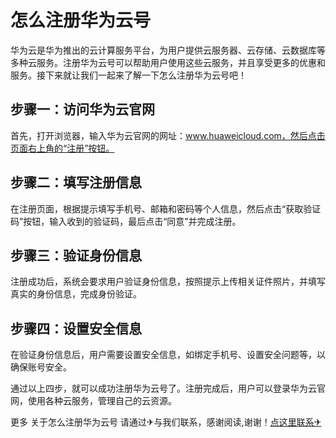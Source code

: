 # 怎么注册华为云号

华为云是华为推出的云计算服务平台，为用户提供云服务器、云存储、云数据库等多种云服务。注册华为云号可以帮助用户使用这些云服务，并且享受更多的优惠和服务。接下来就让我们一起来了解一下怎么注册华为云号吧！

## 步骤一：访问华为云官网

首先，打开浏览器，输入华为云官网的网址：www.huaweicloud.com，然后点击页面右上角的“注册”按钮。

## 步骤二：填写注册信息

在注册页面，根据提示填写手机号、邮箱和密码等个人信息，然后点击“获取验证码”按钮，输入收到的验证码，最后点击“同意”并完成注册。

## 步骤三：验证身份信息

注册成功后，系统会要求用户验证身份信息，按照提示上传相关证件照片，并填写真实的身份信息，完成身份验证。

## 步骤四：设置安全信息

在验证身份信息后，用户需要设置安全信息，如绑定手机号、设置安全问题等，以确保账号安全。

通过以上四步，就可以成功注册华为云号了。注册完成后，用户可以登录华为云官网，使用各种云服务，管理自己的云资源。

更多 关于怎么注册华为云号 请通过✈与我们联系，感谢阅读,谢谢！[点这里联系✈](https://1.k02.cc)